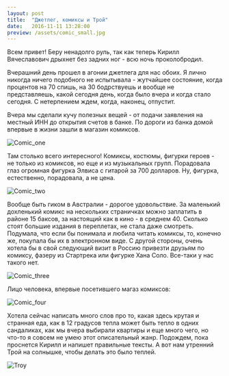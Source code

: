 ```yaml
---
layout: post
title:  "Джетлег, комиксы и Трой"
date:   2016-11-11 13:28:00
preview: /assets/comic_small.jpg
---
```


Всем привет!
Беру ненадолго руль, так как теперь Кирилл Вячеславович дрыхнет без задних ног - всю ночь проколобродил.

Вчерашний день прошел в агонии джетлега для нас обоих. Я лично никогда ничего подобного не испытывала - жутчайшее состояние, когда процентов на 70 спишь, на 30 бодрствуешь и вообще не представляешь, какой сегодня день, когда было вчера и когда стало сегодня. С нетерпением ждем, когда, наконец, отпустит.

Вчера мы сделали кучу полезных вещей - от подачи заявления на местный ИНН до открытия счетов в банке. По дороги из банка домой впервые в жизни зашли в магазин комиксов. 

![Comic_one](https://c2.staticflickr.com/6/5833/30908011145_82b1d504b0_c.jpg)

Там столько всего интересного! Комиксы, костюмы, фигурки героев - не только из комиксов, но еще и из музыкальных групп. Порадовала глаз огромная фигурка Элвиса с гитарой за 700 долларов. Ну, фигурка, естественно, порадовала, а не цена.

![Comic_two](https://c2.staticflickr.com/6/5552/30908010985_8fe0316545_c.jpg)

Вообще быть гиком в Австралии - дорогое удовольствие. За маленький дохленький комикс на нескольких страничках можно заплатить в районе 15 баксов, за настоящий как в кино - в среднем 40. Сколько стоят большие издания в переплетах, не стала даже смотреть. Подумала, что если бы понимала и любила читать комиксы, то, конечно же, покупала бы их в электронном виде. С другой стороны, очень хотела бы в свой следующий визит в Россию привезти друзьям по комиксу, фазеру из Стартрека или фигурке Хана Соло. Все-таки у нас такого нет.

![Comic_three](https://c5.staticflickr.com/6/5458/30273687764_ddc71d5c14_c.jpg)

Лицо человека, впервые посетившего магаз комиксов:

![Comic_four](https://c4.staticflickr.com/6/5542/30908010635_4b5c08b00a_c.jpg)


Хотела сейчас написать много слов про то, какая здесь крутая и странная еда, как в 12 градусов тепла может быть тепло в одних сандаликах, как мы вчера выбирали квартиры и еще много чего, но что-то я совсем не умею этот описательный жанр.
Подождем, пока проснется Кирилл и напишет правильные тексты.
А вот нам утренний Трой на солнышке, чтобы делать это было теплей.

![Troy](https://c5.staticflickr.com/6/5486/30273687444_44efe28cab_c.jpg)








